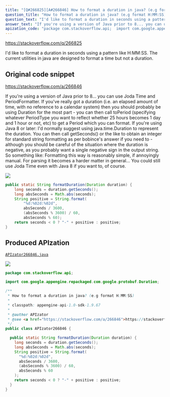 ```yaml
---
title: "[Q#266825][A#266846] How to format a duration in java? (e.g format H:MM:SS)"
question_title: "How to format a duration in java? (e.g format H:MM:SS)"
question_text: "I'd like to format a duration in seconds using a pattern like H:MM:SS. The current utilities in java are designed to format a time but not a duration."
answer_text: "If you're using a version of Java prior to 8... you can use Joda Time and PeriodFormatter. If you've really got a duration (i.e. an elapsed amount of time, with no reference to a calendar system) then you should probably be using Duration for the most part - you can then call toPeriod (specifying whatever PeriodType you want to reflect whether 25 hours becomes 1 day and 1 hour or not, etc) to get a Period which you can format. If you're using Java 8 or later: I'd normally suggest using java.time.Duration to represent the duration. You can then call getSeconds() or the like to obtain an integer for standard string formatting as per bobince's answer if you need to - although you should be careful of the situation where the duration is negative, as you probably want a single negative sign in the output string. So something like: Formatting this way is reasonably simple, if annoyingly manual. For parsing it becomes a harder matter in general... You could still use Joda Time even with Java 8 if you want to, of course."
apization_code: "package com.stackoverflow.api;  import com.google.appengine.repackaged.com.google.protobuf.Duration;  /**  * How to format a duration in java? (e.g format H:MM:SS)  *  * classpath: appengine-api-1.0-sdk-1.9.67  *  * @author APIzator  * @see <a href=\"https://stackoverflow.com/a/266846\">https://stackoverflow.com/a/266846</a>  */ public class APIzator266846 {    public static String formatDuration(Duration duration) {     long seconds = duration.getSeconds();     long absSeconds = Math.abs(seconds);     String positive = String.format(       \"%d:%02d:%02d\",       absSeconds / 3600,       (absSeconds % 3600) / 60,       absSeconds % 60     );     return seconds < 0 ? \"-\" + positive : positive;   } }"
---
```


https://stackoverflow.com/q/266825

I&#x27;d like to format a duration in seconds using a pattern like H:MM:SS. The current utilities in java are designed to format a time but not a duration.



## Original code snippet

https://stackoverflow.com/a/266846

If you&#x27;re using a version of Java prior to 8... you can use Joda Time and PeriodFormatter. If you&#x27;ve really got a duration (i.e. an elapsed amount of time, with no reference to a calendar system) then you should probably be using Duration for the most part - you can then call toPeriod (specifying whatever PeriodType you want to reflect whether 25 hours becomes 1 day and 1 hour or not, etc) to get a Period which you can format.
If you&#x27;re using Java 8 or later: I&#x27;d normally suggest using java.time.Duration to represent the duration. You can then call getSeconds() or the like to obtain an integer for standard string formatting as per bobince&#x27;s answer if you need to - although you should be careful of the situation where the duration is negative, as you probably want a single negative sign in the output string. So something like:
Formatting this way is reasonably simple, if annoyingly manual. For parsing it becomes a harder matter in general... You could still use Joda Time even with Java 8 if you want to, of course.

<div class="code-logo"><img src="/stackoverflow.png" /></div>

```java
public static String formatDuration(Duration duration) {
    long seconds = duration.getSeconds();
    long absSeconds = Math.abs(seconds);
    String positive = String.format(
        "%d:%02d:%02d",
        absSeconds / 3600,
        (absSeconds % 3600) / 60,
        absSeconds % 60);
    return seconds < 0 ? "-" + positive : positive;
}
```

## Produced APIzation

[`APIzator266846.java`](https://github.com/blind-papers/apization-temp-data/raw/main/search/APIzator266846.java)

<div class="code-logo"><img src="/apizator.png" /></div>

```java
package com.stackoverflow.api;

import com.google.appengine.repackaged.com.google.protobuf.Duration;

/**
 * How to format a duration in java? (e.g format H:MM:SS)
 *
 * classpath: appengine-api-1.0-sdk-1.9.67
 *
 * @author APIzator
 * @see <a href="https://stackoverflow.com/a/266846">https://stackoverflow.com/a/266846</a>
 */
public class APIzator266846 {

  public static String formatDuration(Duration duration) {
    long seconds = duration.getSeconds();
    long absSeconds = Math.abs(seconds);
    String positive = String.format(
      "%d:%02d:%02d",
      absSeconds / 3600,
      (absSeconds % 3600) / 60,
      absSeconds % 60
    );
    return seconds < 0 ? "-" + positive : positive;
  }
}

```